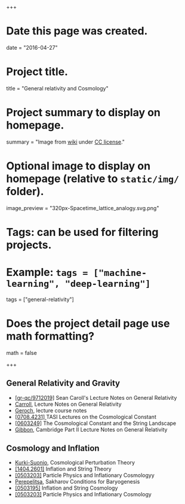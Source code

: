 +++
# Date this page was created.
date = "2016-04-27"

# Project title.
title = "General relativity and Cosmology"

# Project summary to display on homepage.
summary = "Image from [wiki](https://upload.wikimedia.org/wikipedia/commons/thumb/6/63/Spacetime_lattice_analogy.svg/320px-Spacetime_lattice_analogy.svg.png) under [CC license](https://creativecommons.org/licenses/by-sa/3.0/deed.en)."

# Optional image to display on homepage (relative to `static/img/` folder).
image_preview = "320px-Spacetime_lattice_analogy.svg.png"

# Tags: can be used for filtering projects.
# Example: `tags = ["machine-learning", "deep-learning"]`
tags = ["general-relativity"]

# Does the project detail page use math formatting?
math = false

+++

## General Relativity and Gravity

* [[gr-qc/9712019]](http://arxiv.org/abs/gr-qc/9712019) Sean Caroll's Lecture Notes on General Relativity
* [Carroll](http://preposterousuniverse.com/grnotes/), Lecture Notes on General Relativity
* [Geroch](http://home.uchicago.edu/~geroch/Course%20Notes), lecture course notes
* [[0708.4231] ](http://arxiv.org/abs/0708.4231v2)TASI Lectures on the Cosmological Constant
* [[0603249]](http://arxiv.org/abs/hep-th/0603249) The Cosmological Constant and the String Landscape
* [Gibbon](http://www.damtp.cam.ac.uk/research/gr/members/gibbons/partiipublic.pdf), Cambridge Part II Lecture Notes on General Relativity

## Cosmology and Inflation

* [Kurki-Suonio](http://theory.physics.helsinki.fi/~cpt/), Cosmological Perturbation Theory
* [[1404.2601]](http://arxiv.org/abs/1404.2601) Inflation and String Theory
* [[0503203]](http://arxiv.org/abs/hep-th/0503203) Particle Physics and Inflationary Cosmologyy
* [Perepelitsa](http://phys.columbia.edu/~dvp/dvp-sakharov.pdf), Sakharov Conditions for Baryogenesis
* [[0503195]](http://arxiv.org/abs/hep-th/0503195) Inflation and String Cosmology
* [[0503203]](http://arxiv.org/abs/hep-th/0503203) Particle Physics and Inflationary Cosmology
